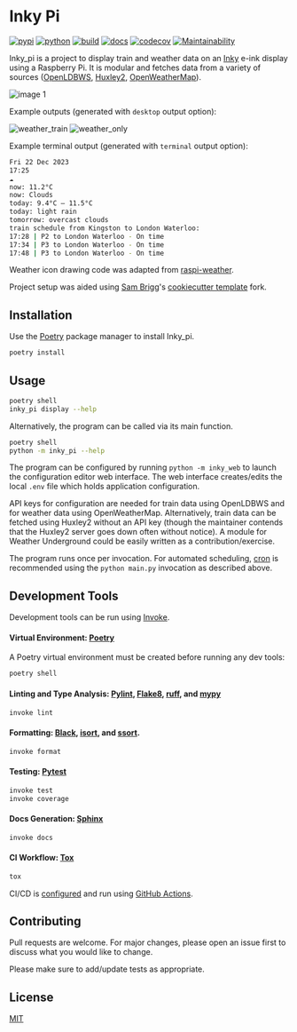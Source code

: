 # Inky Pi

[![pypi](https://img.shields.io/pypi/v/inky-pi)](https://pypi.org/project/inky-pi/)
[![python](https://img.shields.io/pypi/pyversions/inky-pi.svg)](https://pypi.org/project/inky-pi/)
[![build](https://github.com/mickeykkim/inky_pi/actions/workflows/main.yml/badge.svg)](https://github.com/mickeykkim/inky_pi/actions/workflows/main.yml)
[![docs](https://readthedocs.org/projects/inky-pi/badge/?version=latest)](https://inky-pi.readthedocs.io/en/latest/?badge=latest)
[![codecov](https://codecov.io/gh/mickeykkim/inky_pi/branch/main/graph/badge.svg?token=0RT5PRPRTZ)](https://codecov.io/gh/mickeykkim/inky_pi)
[![Maintainability](https://api.codeclimate.com/v1/badges/b0f2104a75145d097108/maintainability)](https://codeclimate.com/github/mickeykkim/inky_pi/maintainability)

Inky_pi is a project to display train and weather data on an [Inky](https://github.com/pimoroni/inky) e-ink display
using a Raspberry Pi. It is modular and fetches data from a variety of
sources ([OpenLDBWS](http://lite.realtime.nationalrail.co.uk/openldbws/), [Huxley2](https://huxley2.azurewebsites.net/), [OpenWeatherMap](https://openweathermap.org/)).

![image 1](https://i.imgur.com/0CRIW9X.jpg)

Example outputs (generated with `desktop` output option):

![weather_train](https://i.imgur.com/dkTOQPH.jpg)
![weather_only](https://i.imgur.com/4PohWbR.jpg)

Example terminal output (generated with `terminal` output option):

```bash
Fri 22 Dec 2023
17:25
☁
now: 11.2°C
now: Clouds
today: 9.4°C – 11.5°C
today: light rain
tomorrow: overcast clouds
train schedule from Kingston to London Waterloo:
17:28 | P2 to London Waterloo - On time
17:34 | P3 to London Waterloo - On time
17:48 | P3 to London Waterloo - On time
```

Weather icon drawing code was adapted from [raspi-weather](https://github.com/DerekCaelin/raspi-weather).

Project setup was aided using [Sam Brigg](https://github.com/briggySmalls)'s [cookiecutter template](https://github.com/briggySmalls/cookiecutter-pypackage) fork.

## Installation

Use the [Poetry](https://python-poetry.org/) package manager to install Inky_pi.

```bash
poetry install
```

## Usage

```bash
poetry shell
inky_pi display --help
```

Alternatively, the program can be called via its main function.

```bash
poetry shell
python -m inky_pi --help
```

The program can be configured by
running `python -m inky_web` to launch the configuration editor web interface. The web interface creates/edits the
local `.env` file which holds application configuration.

API keys for configuration are needed for train data using OpenLDBWS and for weather data using OpenWeatherMap.
Alternatively, train data can be fetched using Huxley2 without an API key (though the maintainer contends that the
Huxley2 server goes down often without notice). A module for Weather Underground could be easily written as a
contribution/exercise.

The program runs once per invocation. For automated scheduling, [cron](https://www.mankier.com/8/cron) is recommended using the `python main.py` invocation as described above.

## Development Tools

Development tools can be run using [Invoke](http://www.pyinvoke.org/).

#### Virtual Environment: [Poetry](https://python-poetry.org/)

A Poetry virtual environment must be created before running any dev tools:

```bash
poetry shell
```

#### Linting and Type Analysis: [Pylint](https://www.pylint.org/), [Flake8](https://flake8.pycqa.org/en/latest/), [ruff](https://pypi.org/project/ruff/), and [mypy](http://mypy-lang.org/)

```bash
invoke lint
```

#### Formatting: [Black](https://pypi.org/project/black/), [isort](https://pycqa.github.io/isort/), and [ssort](https://pypi.org/project/ssort/).

```bash
invoke format
```

#### Testing: [Pytest](https://docs.pytest.org/)

```bash
invoke test
invoke coverage
```

#### Docs Generation: [Sphinx](https://www.sphinx-doc.org/en/master/)

```bash
invoke docs
```

#### CI Workflow: [Tox](https://tox.readthedocs.io/en/latest/)

```bash
tox
```

CI/CD is [configured](https://github.com/mickeykkim/inky_pi/blob/main/.github/workflows/main.yml) and run
using [GitHub Actions](https://docs.github.com/en/actions/reference).

## Contributing

Pull requests are welcome. For major changes, please open an issue first to discuss what you would like to change.

Please make sure to add/update tests as appropriate.

## License

[MIT](https://choosealicense.com/licenses/mit/)
